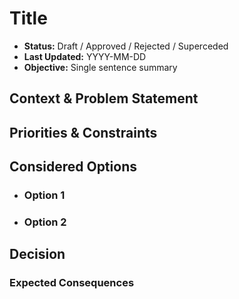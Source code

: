 <!-- This template is based on https://github.com/GoogleCloudPlatform/emblem/tree/main/docs/decisions -->
# Title

* **Status:** Draft / Approved / Rejected / Superceded
* **Last Updated:** YYYY-MM-DD
* **Objective:** Single sentence summary

## Context & Problem Statement


## Priorities & Constraints <!-- optional -->


## Considered Options

- ### Option 1
- ### Option 2

## Decision


### Expected Consequences <!-- optional -->
